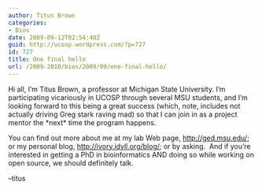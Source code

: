 ```yaml
---
author: Titus Brown
categories:
- Bios
date: 2009-09-12T02:54:40Z
guid: http://ucosp.wordpress.com/?p=727
id: 727
title: One final hello
url: /2009-2010/bios/2009/09/one-final-hello/
---
```


Hi all, I&#8217;m Titus Brown, a professor at Michigan State University. I&#8217;m participating vicariously in UCOSP through several MSU students, and I&#8217;m looking forward to this being a great success (which, note, includes not actually driving Greg stark raving mad) so that I can join in as a project mentor the \*next\* time the program happens.

You can find out more about me at my lab Web page, http://ged.msu.edu/; or my personal blog, http://ivory.idyll.org/blog/; or by asking.  And if you&#8217;re interested in getting a PhD in bioinformatics AND doing so while working on open source, we should definitely talk.

&#8211;titus